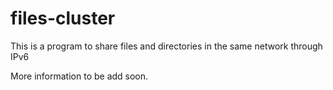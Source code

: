 # files-cluster
This is a program to share files and directories in the same network through IPv6

More information to be add soon.
